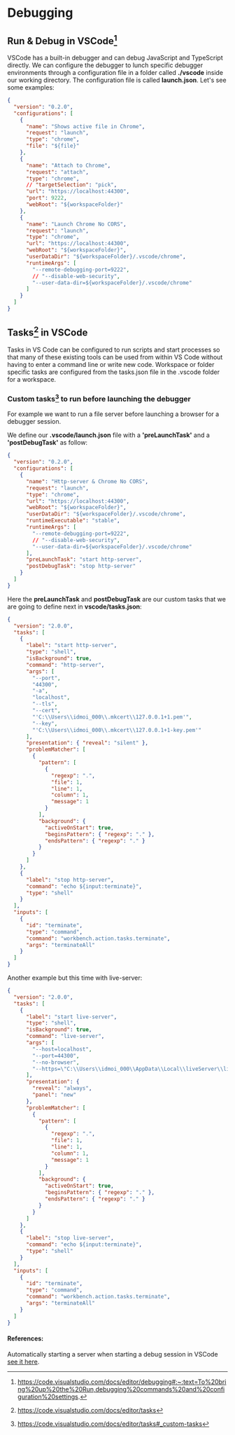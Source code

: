 # Debugging

## Run & Debug in VSCode[^launch-debugger]

VSCode has a built-in debugger and can debug JavaScript and TypeScript directly. We can configure the debugger to lunch specific debugger environments through a configuration file in a folder called **./vscode** inside our working directory. The configuration file is called **launch.json**. Let's see some examples:

```json
{
  "version": "0.2.0",
  "configurations": [
    {
      "name": "Shows active file in Chrome",
      "request": "launch",
      "type": "chrome",
      "file": "${file}"
    },
    {
      "name": "Attach to Chrome",
      "request": "attach",
      "type": "chrome",
      // "targetSelection": "pick",
      "url": "https://localhost:44300",
      "port": 9222,
      "webRoot": "${workspaceFolder}"
    },
    {
      "name": "Launch Chrome No CORS",
      "request": "launch",
      "type": "chrome",
      "url": "https://localhost:44300",
      "webRoot": "${workspaceFolder}",
      "userDataDir": "${workspaceFolder}/.vscode/chrome",
      "runtimeArgs": [
        "--remote-debugging-port=9222",
        // "--disable-web-security",
        "--user-data-dir=${workspaceFolder}/.vscode/chrome"
      ]
    }
  ]
}
```

## Tasks[^Tasks] in VSCode

Tasks in VS Code can be configured to run scripts and start processes so that many of these existing tools can be used from within VS Code without having to enter a command line or write new code. Workspace or folder specific tasks are configured from the tasks.json file in the .vscode folder for a workspace.

### Custom tasks[^custom-tasks] to run before launching the debugger

For example we want to run a file server before launching a browser for a debugger session.

We define our **.vscode/launch.json** file with a **'preLaunchTask'** and a **'postDebugTask'** as follow:

```json
{
  "version": "0.2.0",
  "configurations": [
    {
      "name": "Http-server & Chrome No CORS",
      "request": "launch",
      "type": "chrome",
      "url": "https://localhost:44300",
      "webRoot": "${workspaceFolder}",
      "userDataDir": "${workspaceFolder}/.vscode/chrome",
      "runtimeExecutable": "stable",
      "runtimeArgs": [
        "--remote-debugging-port=9222",
        // "--disable-web-security",
        "--user-data-dir=${workspaceFolder}/.vscode/chrome"
      ],
      "preLaunchTask": "start http-server",
      "postDebugTask": "stop http-server"
    }
  ]
}
```

Here the **preLaunchTask** and **postDebugTask** are our custom tasks that we are going to define next in **vscode/tasks.json**:

```json
{
  "version": "2.0.0",
  "tasks": [
    {
      "label": "start http-server",
      "type": "shell",
      "isBackground": true,
      "command": "http-server",
      "args": [
        "--port",
        "44300",
        "-a",
        "localhost",
        "--tls",
        "--cert",
        "'C:\\Users\\idmoi_000\\.mkcert\\127.0.0.1+1.pem'",
        "--key",
        "'C:\\Users\\idmoi_000\\.mkcert\\127.0.0.1+1-key.pem'"
      ],
      "presentation": { "reveal": "silent" },
      "problemMatcher": [
        {
          "pattern": [
            {
              "regexp": ".",
              "file": 1,
              "line": 1,
              "column": 1,
              "message": 1
            }
          ],
          "background": {
            "activeOnStart": true,
            "beginsPattern": { "regexp": "." },
            "endsPattern": { "regexp": "." }
          }
        }
      ]
    },
    {
      "label": "stop http-server",
      "command": "echo ${input:terminate}",
      "type": "shell"
    }
  ],
  "inputs": [
    {
      "id": "terminate",
      "type": "command",
      "command": "workbench.action.tasks.terminate",
      "args": "terminateAll"
    }
  ]
}
```

Another example but this time with live-server:

```json
{
  "version": "2.0.0",
  "tasks": [
    {
      "label": "start live-server",
      "type": "shell",
      "isBackground": true,
      "command": "live-server",
      "args": [
        "--host=localhost",
        "--port=44300",
        "--no-browser",
        "--https=\"C:\\Users\\idmoi_000\\AppData\\Local\\liveServer\\live-serve-config.js\""
      ],
      "presentation": {
        "reveal": "always",
        "panel": "new"
      },
      "problemMatcher": [
        {
          "pattern": [
            {
              "regexp": ".",
              "file": 1,
              "line": 1,
              "column": 1,
              "message": 1
            }
          ],
          "background": {
            "activeOnStart": true,
            "beginsPattern": { "regexp": "." },
            "endsPattern": { "regexp": "." }
          }
        }
      ]
    },
    {
      "label": "stop live-server",
      "command": "echo ${input:terminate}",
      "type": "shell"
    }
  ],
  "inputs": [
    {
      "id": "terminate",
      "type": "command",
      "command": "workbench.action.tasks.terminate",
      "args": "terminateAll"
    }
  ]
}
```

#### References:

Automatically starting a server when starting a debug session in VSCode [see it here](https://christianheilmann.com/2022/03/17/automatically-starting-a-server-when-starting-a-debug-session-in-vs-code/).

[^launch-debugger]: https://code.visualstudio.com/docs/editor/debugging#:~:text=To%20bring%20up%20the%20Run,debugging%20commands%20and%20configuration%20settings.
[^Tasks]: https://code.visualstudio.com/docs/editor/tasks
[^custom-tasks]: https://code.visualstudio.com/docs/editor/tasks#_custom-tasks
